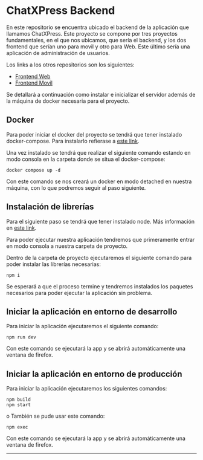 # ChatXPress Backend

En este repositorio se encuentra ubicado el backend de la aplicación que llamamos ChatXPress. Este proyecto se compone por tres proyectos fundamentales, en el que nos ubicamos, que sería el backend, y los dos frontend que serían uno para movil y otro para Web. Este último sería una aplicación de administración de usuarios.

Los links a los otros repositorios son los siguientes:

- [Frontend Web](https://github.com/SaulArteaga/ChatXPress-FrontEnd-Web.git)
- [Frontend Movil](https://github.com/AmandaRaveloCabrera/ChatXPress-frontend.git)

Se detallará a continuación como instalar e inicializar el servidor además de la máquina de docker necesaria para el proyecto.

## Docker

Para poder iniciar el docker del proyecto se tendrá que tener instalado docker-compose. Para instalarlo refierase a [este link](https://docs.docker.com/compose/install/).

Una vez instalado se tendrá que realizar el siguiente comando estando en modo consola en la carpeta donde se situa el docker-compose:

```shell
docker compose up -d
```

Con este comando se nos creará un docker en modo detached en nuestra máquina, con lo que podremos seguir al paso siguiente.

## Instalación de librerías

Para el siguiente paso se tendrá que tener instalado node. Más información en [este link](https://nodejs.org/en/download).

Para poder ejecutar nuestra aplicación tendremos que primeramente entrar en modo consola a nuestra carpeta de proyecto.

Dentro de la carpeta de proyecto ejecutaremos el siguiente comando para poder instalar las librerías necesarias:

```shell
npm i
```

Se esperará a que el proceso termine y tendremos instalados los paquetes necesarios para poder ejecutar la aplicación sin problema.

## Iniciar la aplicación en entorno de desarrollo

Para iniciar la aplicación ejecutaremos el siguiente comando:

```shell
npm run dev
```

Con este comando se ejecutará la app y se abrirá automáticamente una ventana de firefox.

## Iniciar la aplicación en entorno de producción

Para iniciar la aplicación ejecutaremos los siguientes comandos:

```shell
npm build
npm start
```

o También se pude usar este comando:

```shell
npm exec
```

Con este comando se ejecutará la app y se abrirá automáticamente una ventana de firefox.

---
